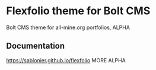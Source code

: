 # Flexfolio theme for Bolt CMS
Bolt CMS theme for all-mine.org portfolios, ALPHA

## Documentation
https://sablonier.github.io/flexfolio MORE ALPHA
